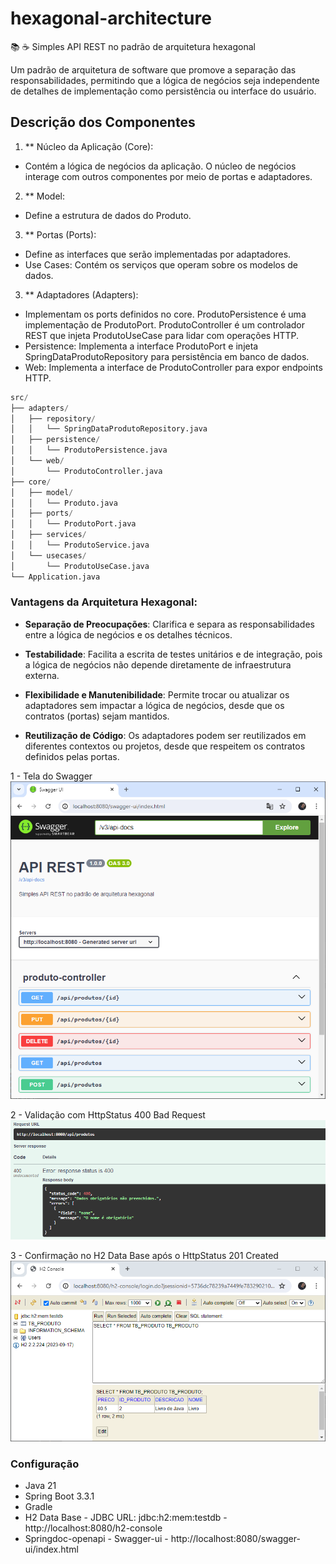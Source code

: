 # hexagonal-architecture
📚 ☕️ Simples API REST no padrão de arquitetura hexagonal


Um padrão de arquitetura de software que promove a separação das responsabilidades, permitindo que a lógica de negócios seja independente de detalhes de implementação como persistência ou interface do usuário.

## Descrição dos Componentes

1. ** Núcleo da Aplicação (Core): </br>
- Contém a lógica de negócios da aplicação. O núcleo de negócios interage com outros componentes por meio de portas e adaptadores. </br>
2. ** Model: </br>
- Define a estrutura de dados do Produto. </br>
3. ** Portas (Ports):</br>
- Define as interfaces que serão implementadas por adaptadores. </br>
- Use Cases: Contém os serviços que operam sobre os modelos de dados. </br>
3. ** Adaptadores (Adapters): </br>
- Implementam os ports definidos no core. ProdutoPersistence é uma implementação de ProdutoPort. ProdutoController é um controlador REST que injeta ProdutoUseCase para lidar com operações HTTP. </br>
- Persistence: Implementa a interface ProdutoPort e injeta SpringDataProdutoRepository para persistência em banco de dados. </br>
- Web: Implementa a interface de ProdutoController para expor endpoints HTTP. </br>


```python
src/
├── adapters/
│   ├── repository/
│   │   └── SpringDataProdutoRepository.java
│   ├── persistence/
│   │   └── ProdutoPersistence.java
│   └── web/
│       └── ProdutoController.java
├── core/
│   ├── model/
│   │   └── Produto.java
│   ├── ports/
│   │   └── ProdutoPort.java
│   ├── services/
│   │   └── ProdutoService.java
│   └── usecases/
│       └── ProdutoUseCase.java
└── Application.java
```

### Vantagens da Arquitetura Hexagonal:

- **Separação de Preocupações**: Clarifica e separa as responsabilidades entre a lógica de negócios e os detalhes técnicos.
  
- **Testabilidade**: Facilita a escrita de testes unitários e de integração, pois a lógica de negócios não depende diretamente de infraestrutura externa.

- **Flexibilidade e Manutenibilidade**: Permite trocar ou atualizar os adaptadores sem impactar a lógica de negócios, desde que os contratos (portas) sejam mantidos.

- **Reutilização de Código**: Os adaptadores podem ser reutilizados em diferentes contextos ou projetos, desde que respeitem os contratos definidos pelas portas.

1 - Tela do Swagger </br>
![alt tag](https://github.com/georgedssantos/hexagonal-architecture/blob/main/documentacao/tela-1.PNG)

2 - Validação com HttpStatus 400 Bad Request
![alt tag](https://github.com/georgedssantos/hexagonal-architecture/blob/main/documentacao/tela-2.PNG)

3 - Confirmação no H2 Data Base após o HttpStatus 201 Created
![alt tag](https://github.com/georgedssantos/hexagonal-architecture/blob/main/documentacao/tela-3.PNG)


### Configuração
* Java 21
* Spring Boot 3.3.1
* Gradle
* H2 Data Base - JDBC URL: jdbc:h2:mem:testdb - http://localhost:8080/h2-console
* Springdoc-openapi - Swagger-ui - http://localhost:8080/swagger-ui/index.html

